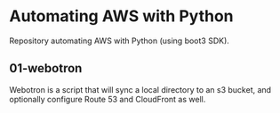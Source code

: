 # Automating AWS with Python
Repository automating AWS with Python (using boot3 SDK).

## 01-webotron

Webotron is a script that will sync a local directory to an s3 bucket, and optionally configure  Route 53 and CloudFront as well.
